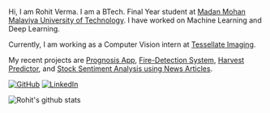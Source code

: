 Hi, I am Rohit Verma. I am a BTech. Final Year student at [Madan Mohan Malaviya University of Technology](http://mmmut.ac.in/). I have worked on Machine Learning and Deep Learning.

Currently, I am working as a Computer Vision intern at [Tessellate Imaging](https://github.com/Tessellate-Imaging). 

My recent projects are [Prognosis App](https://github.com/Green-io/Prognosis-placement), [Fire-Detection System](https://github.com/rohit0906/fire-detector), [Harvest Predictor](https://github.com/rohit0906/predict_harvest), and [Stock Sentiment Analysis using News Articles](https://github.com/rohit0906/stock-sentiment).

<p align="">
	<a href="https://github.com/rohit0906"><img src="https://img.shields.io/badge/GitHub--_.svg?style=social&logo=GitHub" alt="GitHub"></a>
	<a href="https://www.linkedin.com/in/rohit96"><img src="https://img.shields.io/badge/LinkedIn--_.svg?style=social&logo=linkedin" alt="LinkedIn"></a>
</p>

![Rohit's github stats](https://github-readme-stats.vercel.app/api?username=rohit0906&count_private=true&hide=stars,issues&show_icons=true&theme=dark)
